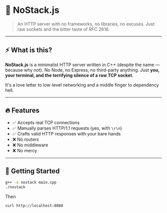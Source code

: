 # 🧱 NoStack.js

> An HTTP server with no frameworks, no libraries, no excuses. Just raw sockets and the bitter taste of RFC 2616.

---

## ⚡ What is this?

**NoStack.js** is a minimalist HTTP server written in C++ (despite the name — because why not). No Node, no Express, no third-party anything. Just **you, your terminal, and the terrifying silence of a raw TCP socket**.

It's a love letter to low-level networking and a middle finger to dependency hell.

---

## 🔥 Features

- ✅ Accepts real TCP connections
- ✅ Manually parses HTTP/1.1 requests (yes, with `\r\n`)
- ✅ Crafts valid HTTP responses with your bare hands
- ❌ No routers
- ❌ No middleware
- ❌ No mercy

---

## 💾 Getting Started

```bash
g++ -o nostack main.cpp
./nostack
```

Then 
```bash
curl http://localhost:8080
```
